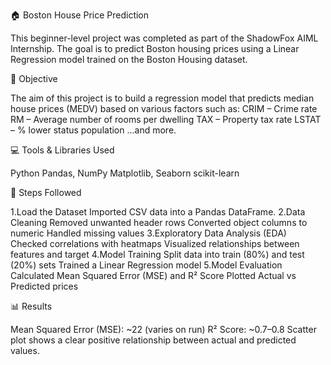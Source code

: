🏠 Boston House Price Prediction

This beginner-level project was completed as part of the ShadowFox AIML Internship. The goal is to predict Boston housing prices using a Linear Regression model trained on the Boston Housing dataset.

📌 Objective

The aim of this project is to build a regression model that predicts median house prices (MEDV) based on various factors such as:
CRIM – Crime rate
RM – Average number of rooms per dwelling
TAX – Property tax rate
LSTAT – % lower status population
...and more.

💻 Tools & Libraries Used

Python
Pandas, NumPy
Matplotlib, Seaborn
scikit-learn

🧠 Steps Followed

1.Load the Dataset
      Imported CSV data into a Pandas DataFrame.
2.Data Cleaning
      Removed unwanted header rows
      Converted object columns to numeric
      Handled missing values
3.Exploratory Data Analysis (EDA)
      Checked correlations with heatmaps
      Visualized relationships between features and target
4.Model Training
      Split data into train (80%) and test (20%) sets
      Trained a Linear Regression model
5.Model Evaluation
     Calculated Mean Squared Error (MSE) and R² Score
    Plotted Actual vs Predicted prices

📊 Results

Mean Squared Error (MSE): ~22 (varies on run)
R² Score: ~0.7–0.8
Scatter plot shows a clear positive relationship between actual and predicted values.
